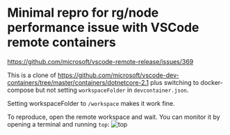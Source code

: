 # Minimal repro for rg/node performance issue with VSCode remote containers
https://github.com/microsoft/vscode-remote-release/issues/369

This is a clone of https://github.com/microsoft/vscode-dev-containers/tree/master/containers/dotnetcore-2.1 plus switching to docker-compose but not setting `workspaceFolder` in `devcontainer.json`.

Setting workspaceFolder to `/workspace` makes it work fine.

To reproduce, open the remote workspace and wait.  You can monitor it by opening a terminal and running `top`:
![top](https://i.imgur.com/3VlRzgv.png)